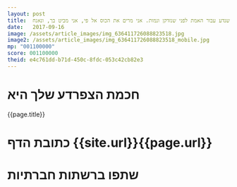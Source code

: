 ```yaml
---
layout: post
title:  יין מגיע בפה, ואהבה נכנסת לעין. זה כל מה שנדע עבור האמת לפני שנזדקן ונמות. אני מרים את הכוס אל פי, אני מביט בך, ונאנח
date:   2017-09-16
image: /assets/article_images/img_636411726088823518.jpg
image2: /assets/article_images/img_636411726088823518_mobile.jpg
mp: "001100000"
score: 001100000
theid: e4c761dd-b71d-450c-8fdc-053c42cb82e3
---
```

# חכמת הצפרדע שלך היא
{{page.title}}

# כתובת הדף {{site.url}}{{page.url}}
# שתפו ברשתות חברתיות